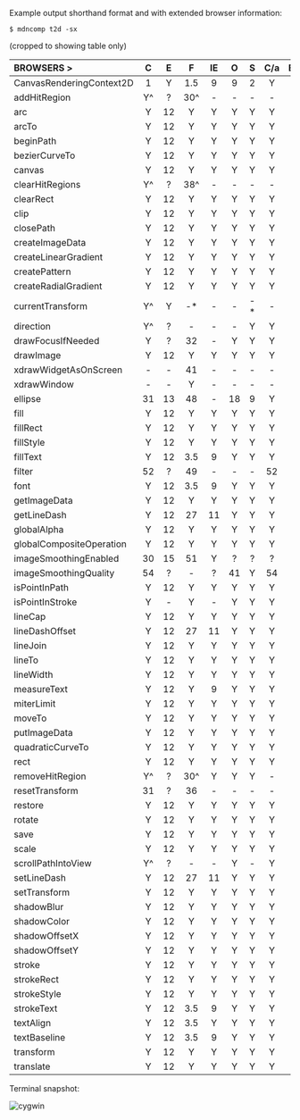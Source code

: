 Example output shorthand format and with extended browser information:

    $ mdncomp t2d -sx

(cropped to showing table only)

BROWSERS >              |C  |E  |F  |IE |O  |S  |C/a|E/m|F/a|O/a|S/i|W/a|QQ |SM |UC |UCC
:-----------------------|:-:|:-:|:-:|:-:|:-:|:-:|:-:|:-:|:-:|:-:|:-:|:-:|:-:|:-:|:-:|:-:
CanvasRenderingContext2D| 1 | Y |1.5| 9 | 9 | 2 | Y | Y | ? | ? | ? | Y | - | Y | - | -
addHitRegion            |Y^ | ? |30^| - | - | - | - | ? |30^| - | - | - | - | - | - | -
arc                     | Y |12 | Y | Y | Y | Y | Y | Y | Y | Y | Y | Y | - | Y | - | -
arcTo                   | Y |12 | Y | Y | Y | Y | Y | Y | Y | Y | Y | Y | - | Y | - | -
beginPath               | Y |12 | Y | Y | Y | Y | Y | Y | Y | Y | Y | Y | - | Y | - | -
bezierCurveTo           | Y |12 | Y | Y | Y | Y | Y | Y | Y | Y | Y | Y | - | Y | - | -
canvas                  | Y |12 | Y | Y | Y | Y | Y | Y | Y | Y | Y | Y | - | Y | - | -
clearHitRegions         |Y^ | ? |38^| - | - | - | - | ? |38^| - | - | - | - | - | - | -
clearRect               | Y |12 | Y | Y | Y | Y | Y | Y | Y | Y | Y | Y | - | Y | - | -
clip                    | Y |12 | Y | Y | Y | Y | Y | Y | Y | Y | Y | Y | - | Y | - | -
closePath               | Y |12 | Y | Y | Y | Y | Y | Y | Y | Y | Y | Y | - | Y | - | -
createImageData         | Y |12 | Y | Y | Y | Y | Y | Y | Y | Y | Y | Y | - | Y | - | -
createLinearGradient    | Y |12 | Y | Y | Y | Y | Y | Y | Y | Y | Y | Y | - | Y | - | -
createPattern           | Y |12 | Y | Y | Y | Y | Y | Y | Y | Y | Y | Y | - | Y | - | -
createRadialGradient    | Y |12 | Y | Y | Y | Y | Y | Y | Y | Y | Y | Y | - | Y | - | -
currentTransform        |Y^ | Y |-* | - | - |-* | - | Y | - | - | - | - | - | - | - | -
direction               |Y^ | ? | - | - | - | Y | Y | ? | - | - | Y | Y | - | Y | - | -
drawFocusIfNeeded       | Y | ? |32 | - | Y | Y | Y | ? |32 | Y | Y | Y | - | Y | - | -
drawImage               | Y |12 | Y | Y | Y | Y | Y | Y | Y | Y | Y | Y | - | Y | - | -
xdrawWidgetAsOnScreen   | - | - |41 | - | - | - | - | - |41 | - | - | - | - | - | - | -
xdrawWindow             | - | - | Y | - | - | - | - | - | Y | - | - | - | - | - | - | -
ellipse                 |31 |13 |48 | - |18 | 9 | Y | Y | Y | - | Y | - | - | Y | - | -
fill                    | Y |12 | Y | Y | Y | Y | Y | Y | Y | Y | Y | Y | - | Y | - | -
fillRect                | Y |12 | Y | Y | Y | Y | Y | Y | Y | Y | Y | Y | - | Y | - | -
fillStyle               | Y |12 | Y | Y | Y | Y | Y | Y | Y | Y | Y | Y | - | Y | - | -
fillText                | Y |12 |3.5| 9 | Y | Y | Y | Y | 4 | Y | Y | Y | - | Y | - | -
filter                  |52 | ? |49 | - | - | - |52 | ? |49 | - | - |52 | - |6.0| - | -
font                    | Y |12 |3.5| 9 | Y | Y | Y | Y | 4 | Y | Y | Y | - | Y | - | -
getImageData            | Y |12 | Y | Y | Y | Y | Y | Y | Y | Y | Y | Y | - | Y | - | -
getLineDash             | Y |12 |27 |11 | Y | Y | Y | Y |27 | Y | Y | Y | - | Y | - | -
globalAlpha             | Y |12 | Y | Y | Y | Y | Y | Y | Y | Y | Y | Y | - | Y | - | -
globalCompositeOperation| Y |12 | Y | Y | Y | Y | Y | Y | Y | Y | Y | Y | - | Y | - | -
imageSmoothingEnabled   |30 |15 |51 | Y | ? | ? | ? | Y |51 | ? | ? |4.4| - | ? | - | -
imageSmoothingQuality   |54 | ? | - | ? |41 | Y |54 | ? | - |41 | Y |54 | - |6.0| - | -
isPointInPath           | Y |12 | Y | Y | Y | Y | Y | Y | Y | Y | Y | Y | - | Y | - | -
isPointInStroke         | Y | - | Y | - | Y | Y | Y | Y | Y | Y | Y | Y | - | Y | - | -
lineCap                 | Y |12 | Y | Y | Y | Y | Y | Y | Y | Y | Y | Y | - | Y | - | -
lineDashOffset          | Y |12 |27 |11 | Y | Y | Y | Y |27 | Y | Y | Y | - | Y | - | -
lineJoin                | Y |12 | Y | Y | Y | Y | Y | Y | Y | Y | Y | Y | - | Y | - | -
lineTo                  | Y |12 | Y | Y | Y | Y | Y | Y | Y | Y | Y | Y | - | Y | - | -
lineWidth               | Y |12 | Y | Y | Y | Y | Y | Y | Y | Y | Y | Y | - | Y | - | -
measureText             | Y |12 | Y | 9 | Y | Y | Y | Y | Y | Y | Y | Y | - | Y | - | -
miterLimit              | Y |12 | Y | Y | Y | Y | Y | Y | Y | Y | Y | Y | - | Y | - | -
moveTo                  | Y |12 | Y | Y | Y | Y | Y | Y | Y | Y | Y | Y | - | Y | - | -
putImageData            | Y |12 | Y | Y | Y | Y | Y | Y | Y | Y | Y | Y | - | Y | - | -
quadraticCurveTo        | Y |12 | Y | Y | Y | Y | Y | Y | Y | Y | Y | Y | - | Y | - | -
rect                    | Y |12 | Y | Y | Y | Y | Y | Y | Y | Y | Y | Y | - | Y | - | -
removeHitRegion         |Y^ | ? |30^| Y | Y | Y | - | ? |30^| Y | Y | - | - | - | - | -
resetTransform          |31 | ? |36 | - | - | - | - | ? |36 | - | - | - | - | - | - | -
restore                 | Y |12 | Y | Y | Y | Y | Y | Y | Y | Y | Y | Y | - | Y | - | -
rotate                  | Y |12 | Y | Y | Y | Y | Y | Y | Y | Y | Y | Y | - | Y | - | -
save                    | Y |12 | Y | Y | Y | Y | Y | Y | Y | Y | Y | Y | - | Y | - | -
scale                   | Y |12 | Y | Y | Y | Y | Y | Y | Y | Y | Y | Y | - | Y | - | -
scrollPathIntoView      |Y^ | ? | - | - | Y | - | Y | ? | - | - | - | Y | - | Y | - | -
setLineDash             | Y |12 |27 |11 | Y | Y | Y | Y | - | Y | Y | Y | - | Y | - | -
setTransform            | Y |12 | Y | Y | Y | Y | Y | Y | Y | Y | Y | Y | - | Y | - | -
shadowBlur              | Y |12 | Y | Y | Y | Y | Y | Y | Y | Y | Y | Y | - | Y | - | -
shadowColor             | Y |12 | Y | Y | Y | Y | Y | Y | Y | Y | Y | Y | - | Y | - | -
shadowOffsetX           | Y |12 | Y | Y | Y | Y | Y | Y | Y | Y | Y | Y | - | Y | - | -
shadowOffsetY           | Y |12 | Y | Y | Y | Y | Y | Y | Y | Y | Y | Y | - | Y | - | -
stroke                  | Y |12 | Y | Y | Y | Y | Y | Y | Y | Y | Y | Y | - | Y | - | -
strokeRect              | Y |12 | Y | Y | Y | Y | Y | Y | Y | Y | Y | Y | - | Y | - | -
strokeStyle             | Y |12 | Y | Y | Y | Y | Y | Y | Y | Y | Y | Y | - | Y | - | -
strokeText              | Y |12 |3.5| 9 | Y | Y | Y | Y | Y | Y | Y | Y | - | Y | - | -
textAlign               | Y |12 |3.5| Y | Y | Y | Y | Y | 4 | Y | Y | Y | - | Y | - | -
textBaseline            | Y |12 |3.5| 9 | Y | Y | Y | Y | 4 | Y | Y | Y | - | Y | - | -
transform               | Y |12 | Y | Y | Y | Y | Y | Y | Y | Y | Y | Y | - | Y | - | -
translate               | Y |12 | Y | Y | Y | Y | Y | Y | Y | Y | Y | Y | - | Y | - | -

Terminal snapshot:

![cygwin](https://i.imgur.com/TVGFOXu.png)

